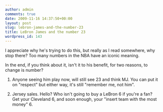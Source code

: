 ```yaml
---
author: admin
comments: true
date: 2009-11-16 14:37:50+00:00
layout: post
slug: lebron-james-and-the-number-23
title: LeBron James and the number 23
wordpress_id: 143
---
```


I appreciate why he's trying to do this, but really as I read somewhere, why stop there? Too many numbers in the NBA have an iconic meaning.

In the end, if you think about it, isn't it to his benefit, for two reasons, to change is number?

1. Anyone seeing him play now, will still see 23 and think MJ. You can put it on "respect" but either way, it's still "remember me, not him".

2. Jersey sales. Hello? Who isn't going to buy a LeBron 6 if you're a fan? Get your Cleveland 6, and soon enough, your "insert team with the most money" 6.

